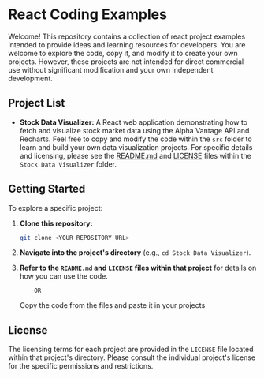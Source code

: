 # React Coding Examples

Welcome! This repository contains a collection of react project examples intended to provide ideas and learning resources for developers. You are welcome to explore the code, copy it, and modify it to create your own projects. However, these projects are not intended for direct commercial use without significant modification and your own independent development.

## Project List

- **Stock Data Visualizer:** A React web application demonstrating how to fetch and visualize stock market data using the Alpha Vantage API and Recharts. Feel free to copy and modify the code within the `src` folder to learn and build your own data visualization projects. For specific details and licensing, please see the [README.md](Stock-Data-Visualizer/README.md) and [LICENSE](Stock-Data-Visualizer/LICENSE) files within the `Stock Data Visualizer` folder.

## Getting Started

To explore a specific project:

1.  **Clone this repository:**
    ```bash
    git clone <YOUR_REPOSITORY_URL>
    ```
2.  **Navigate into the project's directory** (e.g., `cd Stock Data Visualizer`).
3.  **Refer to the `README.md` and `LICENSE` files within that project** for details on how you can use the code.

            OR

    Copy the code from the files and paste it in your projects

## License

The licensing terms for each project are provided in the `LICENSE` file located within that project's directory. Please consult the individual project's license for the specific permissions and restrictions.
